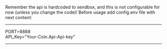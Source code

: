 Remember the api is hardcoded to sendbox, and this is not configurable for now (unless you change the code)!
Before usage add config.env file with next content:

---

PORT=8888\
API_Key="Your-Coin.Api-Api-key"

---
